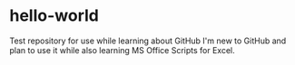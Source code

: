 # hello-world
Test repository for use while learning about GitHub
I'm new to GitHub and plan to use it while also learning MS Office Scripts for Excel.
